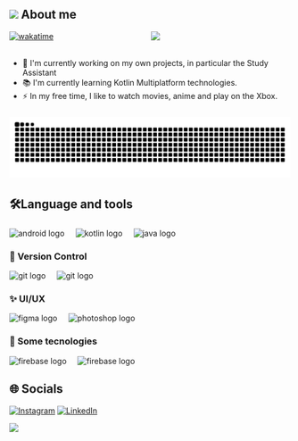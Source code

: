 ## <picture><img src = "https://github.com/7oSkaaa/7oSkaaa/blob/main/Images/about_me.gif?raw=true" width = 50px></picture> About me
<picture> <img align="right" src="https://github.com/7oSkaaa/7oSkaaa/blob/main/Images/Right_Side.gif?raw=true" width = 250px></picture>
[![wakatime](https://wakatime.com/badge/user/d77f22c3-dde6-4436-80c7-6ee0f89522ea.svg)](https://wakatime.com/@d77f22c3-dde6-4436-80c7-6ee0f89522ea)
<br><br>
  - 🔭 I'm currently working on my own projects, in particular the Study Assistant <br>
 - 📚 I'm currently learning Kotlin Multiplatform technologies. 
 - ⚡ In my free time, I like to watch movies, anime and play on the Xbox.<br>
<be>


###

<img src="https://raw.githubusercontent.com/v1tzor/v1tzor/output/snake.svg" alt="Snake animation" />

###


## 🛠Language and tools

###

<div align="left">
  <img src="https://cdn.jsdelivr.net/gh/devicons/devicon/icons/android/android-original.svg" height="50" alt="android logo"  />
  <img width="12" />
  <img src="https://cdn.jsdelivr.net/gh/devicons/devicon/icons/kotlin/kotlin-original.svg" height="50" alt="kotlin logo"  />
  <img width="12" />
  <img src="https://cdn.jsdelivr.net/gh/devicons/devicon/icons/java/java-original.svg" height="50" alt="java logo"  />
  <img width="12" />
<!--   <img src="https://cdn.jsdelivr.net/gh/devicons/devicon/icons/swift/swift-original.svg" height="50" alt="swift logo"  />
  <img width="12" />
  <img src="https://cdn.jsdelivr.net/gh/devicons/devicon/icons/python/python-original.svg" height="50" alt="python logo"  />
  <img width="12" /> -->

 ### 🧰 Version Control
  
  <img src="https://cdn.jsdelivr.net/gh/devicons/devicon/icons/git/git-original.svg" height="50" alt="git logo"  />
  <img width="12" />
  <img src="https://user-images.githubusercontent.com/25181517/192108374-8da61ba1-99ec-41d7-80b8-fb2f7c0a4948.png" height="50" alt="git logo"  />
  <img width="12" />
 
### ✨ UI/UX
  <img src="https://cdn.jsdelivr.net/gh/devicons/devicon/icons/figma/figma-original.svg" height="50" alt="figma logo"  />
  <img width="12" />
  <img src="https://user-images.githubusercontent.com/25181517/189716058-71f74b6f-5936-40b5-92e3-00381e35ccb9.png" height="50" alt="photoshop logo"  />
  <img width="12" />
 


  ### 📱 Some tecnologies
  <img src="https://cdn.jsdelivr.net/gh/devicons/devicon/icons/firebase/firebase-plain-wordmark.svg" height="50" alt="firebase logo"  />
  <img width="12" />
  <img src="https://skillicons.dev/icons?i=ktor" height="50" alt="firebase logo"  />
  <img width="12" />
</div>

## 🌐 Socials

[![Instagram](https://img.shields.io/badge/Instagram-%23E4405F.svg?logo=Instagram&logoColor=white)]((https://www.instagram.com/onedreamxy/)) 
[![LinkedIn](https://img.shields.io/badge/LinkedIn-%230077B5.svg?logo=linkedin&logoColor=white)](https://linkedin.com/in/ankit-kumar-48aa30235)



<div align="left">
  <img src="https://profile-counter.glitch.me/ankitkumar1302/count.svg?"  />
</div>
